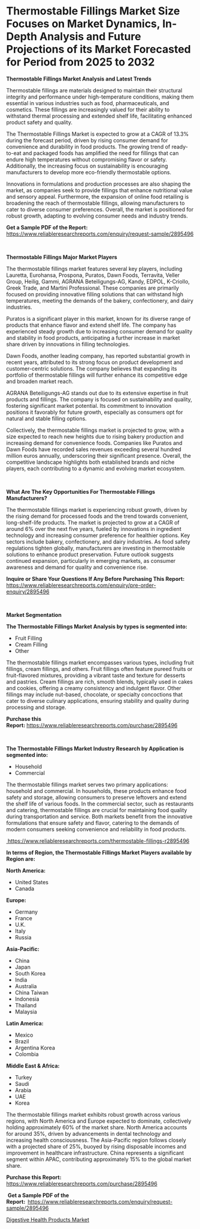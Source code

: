<p><h1>Thermostable Fillings Market Size Focuses on Market Dynamics, In-Depth Analysis and Future Projections of its Market Forecasted for Period from 2025 to 2032</h1></p><p><strong>Thermostable Fillings Market Analysis and Latest Trends</strong></p>
<p><p>Thermostable fillings are materials designed to maintain their structural integrity and performance under high-temperature conditions, making them essential in various industries such as food, pharmaceuticals, and cosmetics. These fillings are increasingly valued for their ability to withstand thermal processing and extended shelf life, facilitating enhanced product safety and quality.</p><p>The Thermostable Fillings Market is expected to grow at a CAGR of 13.3% during the forecast period, driven by rising consumer demand for convenience and durability in food products. The growing trend of ready-to-eat and packaged foods has amplified the need for fillings that can endure high temperatures without compromising flavor or safety. Additionally, the increasing focus on sustainability is encouraging manufacturers to develop more eco-friendly thermostable options.</p><p>Innovations in formulations and production processes are also shaping the market, as companies seek to provide fillings that enhance nutritional value and sensory appeal. Furthermore, the expansion of online food retailing is broadening the reach of thermostable fillings, allowing manufacturers to cater to diverse consumer preferences. Overall, the market is positioned for robust growth, adapting to evolving consumer needs and industry trends.</p></p>
<p><strong>Get a Sample PDF of the Report:&nbsp;</strong> <a href="https://www.reliableresearchreports.com/enquiry/request-sample/2895496?utm_campaign=2219&utm_medium=2&utm_source=Github&utm_content=ia&utm_term=15032025&utm_id=thermostable-fillings">https://www.reliableresearchreports.com/enquiry/request-sample/2895496</a></p>
<p>&nbsp;</p>
<p><strong>Thermostable Fillings Major Market Players</strong></p>
<p><p>The thermostable fillings market features several key players, including Lauretta, Eurohansa, Prospona, Puratos, Dawn Foods, Terravita, Veller Group, Heilig, Gammi, AGRANA Beteiligungs-AG, Kandy, EDPOL, K-Criollo, Greek Trade, and Martini Professional. These companies are primarily focused on providing innovative filling solutions that can withstand high temperatures, meeting the demands of the bakery, confectionery, and dairy industries.</p><p>Puratos is a significant player in this market, known for its diverse range of products that enhance flavor and extend shelf life. The company has experienced steady growth due to increasing consumer demand for quality and stability in food products, anticipating a further increase in market share driven by innovations in filling technologies.</p><p>Dawn Foods, another leading company, has reported substantial growth in recent years, attributed to its strong focus on product development and customer-centric solutions. The company believes that expanding its portfolio of thermostable fillings will further enhance its competitive edge and broaden market reach.</p><p>AGRANA Beteiligungs-AG stands out due to its extensive expertise in fruit products and fillings. The company is focused on sustainability and quality, fostering significant market potential. Its commitment to innovation positions it favorably for future growth, especially as consumers opt for natural and stable filling options.</p><p>Collectively, the thermostable fillings market is projected to grow, with a size expected to reach new heights due to rising bakery production and increasing demand for convenience foods. Companies like Puratos and Dawn Foods have recorded sales revenues exceeding several hundred million euros annually, underscoring their significant presence. Overall, the competitive landscape highlights both established brands and niche players, each contributing to a dynamic and evolving market ecosystem.</p></p>
<p>&nbsp;</p>
<p><strong>What Are The Key Opportunities For Thermostable Fillings Manufacturers?</strong></p>
<p><p>The thermostable fillings market is experiencing robust growth, driven by the rising demand for processed foods and the trend towards convenient, long-shelf-life products. The market is projected to grow at a CAGR of around 6% over the next five years, fueled by innovations in ingredient technology and increasing consumer preference for healthier options. Key sectors include bakery, confectionery, and dairy industries. As food safety regulations tighten globally, manufacturers are investing in thermostable solutions to enhance product preservation. Future outlook suggests continued expansion, particularly in emerging markets, as consumer awareness and demand for quality and convenience rise.</p></p>
<p><strong>Inquire or Share Your Questions If Any Before Purchasing This Report:</strong> <a href="https://www.reliableresearchreports.com/enquiry/pre-order-enquiry/2895496?utm_campaign=2219&utm_medium=2&utm_source=Github&utm_content=ia&utm_term=15032025&utm_id=thermostable-fillings">https://www.reliableresearchreports.com/enquiry/pre-order-enquiry/2895496</a></p>
<p>&nbsp;</p>
<p><strong>Market Segmentation</strong></p>
<p><strong>The Thermostable Fillings Market Analysis by types is segmented into:</strong></p>
<p><ul><li>Fruit Filling</li><li>Cream Filling</li><li>Other</li></ul></p>
<p><p>The thermostable fillings market encompasses various types, including fruit fillings, cream fillings, and others. Fruit fillings often feature pureed fruits or fruit-flavored mixtures, providing a vibrant taste and texture for desserts and pastries. Cream fillings are rich, smooth blends, typically used in cakes and cookies, offering a creamy consistency and indulgent flavor. Other fillings may include nut-based, chocolate, or specialty concoctions that cater to diverse culinary applications, ensuring stability and quality during processing and storage.</p></p>
<p><strong>Purchase this Report:&nbsp;</strong><a href="https://www.reliableresearchreports.com/purchase/2895496?utm_campaign=2219&utm_medium=2&utm_source=Github&utm_content=ia&utm_term=15032025&utm_id=thermostable-fillings">https://www.reliableresearchreports.com/purchase/2895496</a></p>
<p>&nbsp;</p>
<p><strong>The Thermostable Fillings Market Industry Research by Application is segmented into:</strong></p>
<p><ul><li>Household</li><li>Commercial</li></ul></p>
<p><p>The thermostable fillings market serves two primary applications: household and commercial. In households, these products enhance food safety and storage, allowing consumers to preserve leftovers and extend the shelf life of various foods. In the commercial sector, such as restaurants and catering, thermostable fillings are crucial for maintaining food quality during transportation and service. Both markets benefit from the innovative formulations that ensure safety and flavor, catering to the demands of modern consumers seeking convenience and reliability in food products.</p></p>
<p><a href="https://www.reliableresearchreports.com/thermostable-fillings-r2895496?utm_campaign=2219&utm_medium=2&utm_source=Github&utm_content=ia&utm_term=15032025&utm_id=thermostable-fillings">&nbsp;https://www.reliableresearchreports.com/thermostable-fillings-r2895496</a></p>
<p><strong>In terms of Region, the Thermostable Fillings Market Players available by Region are:</strong></p>
<p>
    <p> <strong> North America: </strong>
        <ul>
            <li>United States</li>
            <li>Canada</li>
        </ul>
        </p> 
    <p> <strong> Europe: </strong>
        <ul>
            <li>Germany</li>
            <li>France</li>
            <li>U.K.</li>
            <li>Italy</li>
            <li>Russia</li>
        </ul>
        </p> 
    <p> <strong> Asia-Pacific: </strong>
        <ul>
            <li>China</li>
            <li>Japan</li>
            <li>South Korea</li>
            <li>India</li>
            <li>Australia</li>
            <li>China Taiwan</li>
            <li>Indonesia</li>
            <li>Thailand</li>
            <li>Malaysia</li>
        </ul>
        </p> 
    <p> <strong> Latin America: </strong>
        <ul>
            <li>Mexico</li>
            <li>Brazil</li>
            <li>Argentina Korea</li>
            <li>Colombia</li>
        </ul>
        </p> 
    <p> <strong> Middle East & Africa: </strong>
        <ul>
            <li>Turkey</li>
            <li>Saudi</li>
            <li>Arabia</li>
            <li>UAE</li>
            <li>Korea</li>
        </ul>
    </p>
    </p>
<p><p>The thermostable fillings market exhibits robust growth across various regions, with North America and Europe expected to dominate, collectively holding approximately 60% of the market share. North America accounts for around 35%, driven by advancements in dental technology and increasing health consciousness. The Asia-Pacific region follows closely with a projected share of 25%, buoyed by rising disposable incomes and improvement in healthcare infrastructure. China represents a significant segment within APAC, contributing approximately 15% to the global market share.</p></p>
<p><strong>Purchase this Report: </strong><a href="https://www.reliableresearchreports.com/purchase/2895496?utm_campaign=2219&utm_medium=2&utm_source=Github&utm_content=ia&utm_term=15032025&utm_id=thermostable-fillings">https://www.reliableresearchreports.com/purchase/2895496</a></p>
<p>&nbsp;<strong>Get a Sample PDF of the Report:&nbsp;&nbsp;</strong><a href="https://www.reliableresearchreports.com/enquiry/request-sample/2895496?utm_campaign=2219&utm_medium=2&utm_source=Github&utm_content=ia&utm_term=15032025&utm_id=thermostable-fillings">https://www.reliableresearchreports.com/enquiry/request-sample/2895496</a></p>
<p><strong></strong></p>
<p><p><a href="https://github.com/MariaWashington76/Market-Research-Report-List-2/blob/main/digestive-health-products-market.md?utm_campaign=2219&utm_medium=2&utm_source=Github&utm_content=ia&utm_term=15032025&utm_id=thermostable-fillings">Digestive Health Products Market</a></p></p>